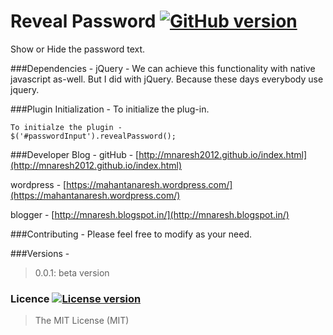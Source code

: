 # Reveal Password  [![GitHub version](http://img.shields.io/badge/version-0.0.1-brightgreen.svg)]()
Show or Hide the password text.

###Dependencies - 
jQuery - 
We can achieve this functionality with native javascript as-well. But I did with jQuery.
Because these days everybody use jquery.

###Plugin Initialization -
To initialize the plug-in.
```
To initialze the plugin -
$('#passwordInput').revealPassword();
```
###Developer Blog -
gitHub -  [http://mnaresh2012.github.io/index.html](http://mnaresh2012.github.io/index.html)

wordpress - [https://mahantanaresh.wordpress.com/](https://mahantanaresh.wordpress.com/)

blogger - [http://mnaresh.blogspot.in/](http://mnaresh.blogspot.in/)

###Contributing -
Please feel free to modify as your need.

###Versions -
> 0.0.1: beta version

### Licence [![License version](http://img.shields.io/badge/License-MIT-red.svg)]()
> The MIT License (MIT)

